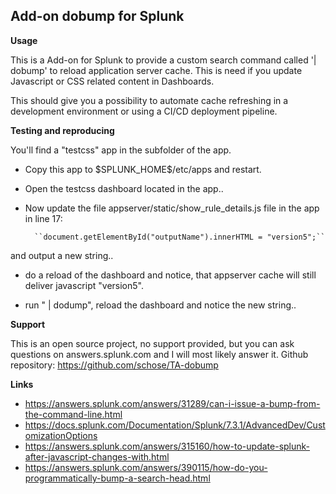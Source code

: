 
## Add-on dobump for Splunk

**Usage**

This is a Add-on for Splunk to provide a custom search command called '| dobump'
to reload application server cache. This is need if you update Javascript or CSS related content in Dashboards.

This should give you a possibility to automate cache refreshing in a development environment or using a CI/CD deployment pipeline. 

**Testing and reproducing**

You'll find a "testcss" app in the subfolder of the app. 
- Copy this app to \$SPLUNK_HOME\$/etc/apps and restart. 
- Open the testcss dashboard located in the app.. 
- Now update the file
appserver/static/show_rule_details.js file in the app in line 17:

        ``document.getElementById("outputName").innerHTML = "version5";``

and output a new string.. 
- do a reload of the dashboard and notice, that appserver cache will still deliver javascript "version5".

- run " | dodump", reload the dashboard and notice the new string.. 

**Support**

This is an open source project, no support provided, but you can ask questions
on answers.splunk.com and I will most likely answer it.
Github repository: https://github.com/schose/TA-dobump

**Links**

- https://answers.splunk.com/answers/31289/can-i-issue-a-bump-from-the-command-line.html
- https://docs.splunk.com/Documentation/Splunk/7.3.1/AdvancedDev/CustomizationOptions
-  https://answers.splunk.com/answers/315160/how-to-update-splunk-after-javascript-changes-with.html
- https://answers.splunk.com/answers/390115/how-do-you-programmatically-bump-a-search-head.html
